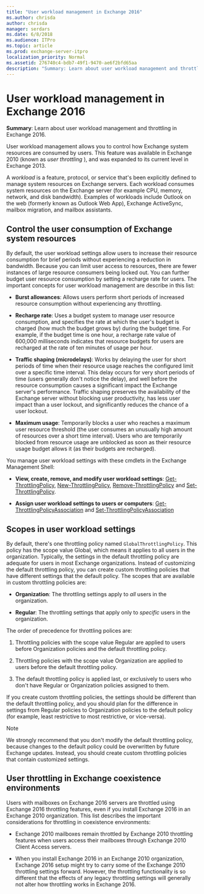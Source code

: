 ```yaml
---
title: "User workload management in Exchange 2016"
ms.author: chrisda
author: chrisda
manager: serdars
ms.date: 6/8/2018
ms.audience: ITPro
ms.topic: article
ms.prod: exchange-server-itpro
localization_priority: Normal
ms.assetid: 276740c4-bdb7-49f1-9470-ae6f2bfd65aa
description: "Summary: Learn about user workload management and throttling in Exchange 2016."
---
```


# User workload management in Exchange 2016

 **Summary**: Learn about user workload management and throttling in Exchange 2016.
  
User workload management allows you to control how Exchange system resources are consumed by users. This feature was available in Exchange 2010 (known as *user throttling* ), and was expanded to its current level in Exchange 2013. 
  
A *workload* is a feature, protocol, or service that's been explicitly defined to manage system resources on Exchange servers. Each workload consumes system resources on the Exchange server (for example CPU, memory, network, and disk bandwidth). Examples of workloads include Outlook on the web (formerly known as Outlook Web App), Exchange ActiveSync, mailbox migration, and mailbox assistants. 
  
## Control the user consumption of Exchange system resources

By default, the user workload settings allow users to increase their resource consumption for brief periods without experiencing a reduction in bandwidth. Because you can limit user access to resources, there are fewer instances of large resource consumers being locked out. You can further budget user resource consumption by setting a recharge rate for users. The important concepts for user workload management are describe in this list:
  
- **Burst allowances**: Allows users perform short periods of increased resource consumption without experiencing any throttling.
    
- **Recharge rate**: Uses a budget system to manage user resource consumption, and specifies the rate at which the user's budget is charged (how much the budget grows by) during the budget time. For example, if the budget time is one hour, a recharge rate value of 600,000 milliseconds indicates that resource budgets for users are recharged at the rate of ten minutes of usage per hour.
    
- **Traffic shaping (microdelays)**: Works by delaying the user for short periods of time when their resource usage reaches the configured limit over a specific time interval. This delay occurs for very short periods of time (users generally don't notice the delay), and well before the resource consumption causes a significant impact the Exchange server's performance. Traffic shaping preserves the availability of the Exchange server without blocking user productivity, has less user impact than a user lockout, and significantly reduces the chance of a user lockout.
    
- **Maximum usage**: Temporarily blocks a user who reaches a maximum user resource threshold (the user consumes an unusually high amount of resources over a short time interval). Users who are temporarily blocked from resource usage are unblocked as soon as their resource usage budget allows it (as their budgets are recharged).
    
You manage user workload settings with these cmdlets in the Exchange Management Shell:
  
- **View, create, remove, and modify user workload settings**: [Get-ThrottlingPolicy](http://technet.microsoft.com/library/f7490b98-20e0-46ee-b369-6f77538da689.aspx), [New-ThrottlingPolicy](http://technet.microsoft.com/library/aa6afac5-12bf-41b5-829c-a39e1d276e8b.aspx), [Remove-ThrottlingPolicy](http://technet.microsoft.com/library/d98b709b-672e-42ad-afc4-c6e860d33bc9.aspx) and [Set-ThrottlingPolicy](http://technet.microsoft.com/library/80984ddd-0628-4115-92ed-6b3cef34c833.aspx).
    
- **Assign user workload settings to users or computers**: [Get-ThrottlingPolicyAssociation](http://technet.microsoft.com/library/45e1248f-89c2-467c-8d5d-de1367111e08.aspx) and [Set-ThrottlingPolicyAssociation](http://technet.microsoft.com/library/1d007408-e00d-48da-89aa-5994f490fbae.aspx)
    
## Scopes in user workload settings

By default, there's one throttling policy named `GlobalThrottlingPolicy`. This policy has the scope value Global, which means it applies to all users in the organization. Typically, the settings in the default throttling policy are adequate for users in most Exchange organizations. Instead of customizing the default throttling policy, you can create custom throttling policies that have different settings that the default policy. The scopes that are available in custom throttling policies are:
  
- **Organization**: The throttling settings apply to *all* users in the organization. 
    
- **Regular**: The throttling settings that apply only to *specific* users in the organization. 
    
The order of precedence for throttling polices are:
  
1. Throttling policies with the scope value Regular are applied to users before Organization policies and the default throttling policy.
    
2. Throttling policies with the scope value Organization are applied to users before the default throttling policy.
    
3. The default throttling policy is applied last, or exclusively to users who don't have Regular or Organization policies assigned to them.
    
If you create custom throttling policies, the settings should be different than the default throttling policy, and you should plan for the difference in settings from Regular policies to Organization policies to the default policy (for example, least restrictive to most restrictive, or vice-versa).
  
> [!NOTE]
> We strongly recommend that you don't modify the default throttling policy, because changes to the default policy could be overwritten by future Exchange updates. Instead, you should create custom throttling policies that contain customized settings. 
  
## User throttling in Exchange coexistence environments

Users with mailboxes on Exchange 2016 servers are throttled using Exchange 2016 throttling features, even if you install Exchange 2016 in an Exchange 2010 organization. This list describes the important considerations for throttling in coexistence environments:
  
- Exchange 2010 mailboxes remain throttled by Exchange 2010 throttling features when users access their mailboxes through Exchange 2010 Client Access servers.
    
- When you install Exchange 2016 in an Exchange 2010 organization, Exchange 2016 setup might try to carry some of the Exchange 2010 throttling settings forward. However, the throttling functionality is so different that the effects of any legacy throttling settings will generally not alter how throttling works in Exchange 2016.
    

